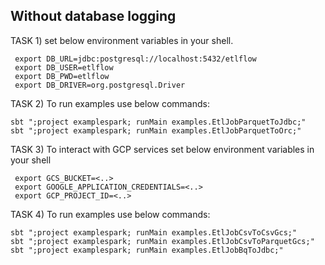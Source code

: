 ## Without database logging

TASK 1) set below environment variables in your shell.
```shell
 export DB_URL=jdbc:postgresql://localhost:5432/etlflow
 export DB_USER=etlflow
 export DB_PWD=etlflow
 export DB_DRIVER=org.postgresql.Driver
```

TASK 2) To run examples use below commands:
```shell
sbt ";project examplespark; runMain examples.EtlJobParquetToJdbc;"
sbt ";project examplespark; runMain examples.EtlJobParquetToOrc;"
```

TASK 3) To interact with GCP services set below environment variables in your shell
```shell
 export GCS_BUCKET=<..>
 export GOOGLE_APPLICATION_CREDENTIALS=<..>
 export GCP_PROJECT_ID=<..>
```

TASK 4) To run examples use below commands:
```shell
sbt ";project examplespark; runMain examples.EtlJobCsvToCsvGcs;"
sbt ";project examplespark; runMain examples.EtlJobCsvToParquetGcs;"
sbt ";project examplespark; runMain examples.EtlJobBqToJdbc;"
```